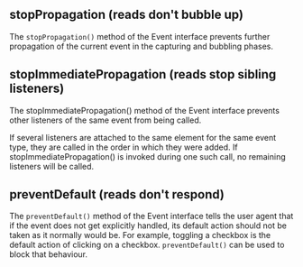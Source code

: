 
## stopPropagation (reads don't bubble up)
The `stopPropagation()` method of the Event interface prevents further propagation of the current event in the capturing and bubbling phases.

## stopImmediatePropagation (reads stop sibling listeners)
The stopImmediatePropagation() method of the Event interface prevents other listeners of the same event from being called.

If several listeners are attached to the same element for the same event type, they are called in the order in which they were added. If stopImmediatePropagation() is invoked during one such call, no remaining listeners will be called.

## preventDefault (reads don't respond)

The `preventDefault()` method of the Event interface tells the user agent that if the event does not get explicitly handled, its default action should not be taken as it normally would be. For example, toggling a checkbox is the default action of clicking on a checkbox. `preventDefault()` can be used to block that behaviour.

